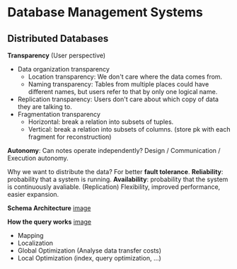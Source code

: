 # Database Management Systems
## Distributed Databases
**Transparency** (User perspective)
- Data organization transparency
  - Location transparency: We don't care where the data comes from.
  - Naming transparency: Tables from multiple places could have different names, but users refer to that by only one logical name.
- Replication transparency: Users don't care about which copy of data they are talking to.
- Fragmentation transparency
  - Horizontal: break a relation into subsets of tuples.
  - Vertical: break a relation into subsets of columns. (store pk with each fragment for reconstruction)

**Autonomy**: Can notes operate independently? Design / Communication / Execution autonomy.

Why we want to distribute the data? For better **fault tolerance**.
**Reliability**: probability that a system is running.
**Availability**: probability that the system is continuously avaliable. (Replication)
Flexibility, improved performance, easier expansion.

**Schema Architecture**
[image](./picture/Schema-Arch.jpg)

**How the query works**
[image](picture/Component-Arch.jpg)
- Mapping
- Localization
- Global Optimization (Analyse data transfer costs)
- Local Optimization (index, query optimization, ...)